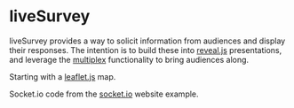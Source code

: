 # liveSurvey

liveSurvey provides a way to solicit information from audiences and display their responses.  The intention is to build these into [reveal.js](http://lab.hakim.se/reveal-js/#/) presentations, and leverage the [multiplex](https://github.com/hakimel/reveal.js/#multiplexing) functionality to bring audiences along.  

Starting with a [leaflet.js](http://leafletjs.com/) map.  

Socket.io code from the [socket.io](http://socket.io/get-started/chat/) website example.

